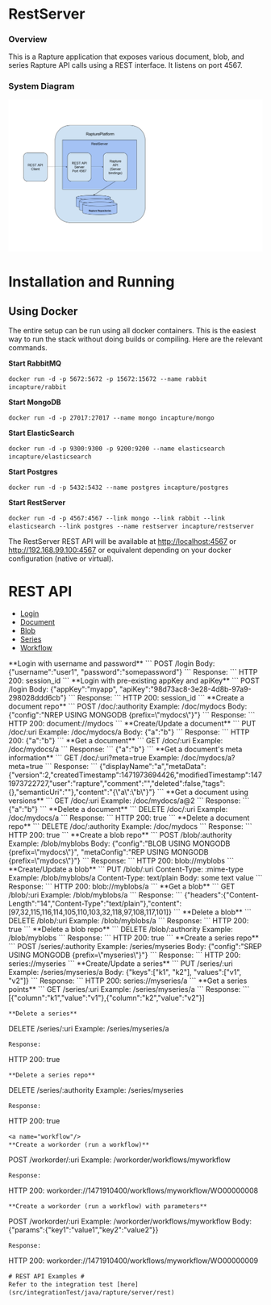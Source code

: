 # RestServer

### Overview ###
This is a Rapture application that exposes various document, blob, and series Rapture API calls using a REST interface.  It listens on port 4567.

### System Diagram ###
![System Diagram](/Apps/RestServer/images/restserver.png)

# Installation and Running #

## Using Docker ##
The entire setup can be run using all docker containers.  This is the easiest way to run the stack without doing builds or compiling.  Here are the relevant commands.

**Start RabbitMQ**
```
docker run -d -p 5672:5672 -p 15672:15672 --name rabbit incapture/rabbit
```
**Start MongoDB**
```
docker run -d -p 27017:27017 --name mongo incapture/mongo
```
**Start ElasticSearch**
```
docker run -d -p 9300:9300 -p 9200:9200 --name elasticsearch incapture/elasticsearch
```
**Start Postgres**
```
docker run -d -p 5432:5432 --name postgres incapture/postgres
```
**Start RestServer**
```
docker run -d -p 4567:4567 --link mongo --link rabbit --link elasticsearch --link postgres --name restserver incapture/restserver
```
The RestServer REST API will be available at [http://localhost:4567](http://localhost:4567) or http://192.168.99.100:4567 or equivalent depending on your docker configuration (native or virtual).

# REST API #
* [Login](#login) 
* [Document](#document)
* [Blob](#blob) 
* [Series](#series)
* [Workflow](#workflow)

<a name="login"/>
**Login with username and password**
```
POST /login
Body: {"username":"user1", "password":"somepassword"}
```
Response:
```
HTTP 200: session_id
```
**Login with pre-existing appKey and apiKey**
```
POST /login
Body: {"appKey":"myapp", "apiKey":"98d73ac8-3e28-4d8b-97a9-298028ddd6cb"}
```
Response:
```
HTTP 200: session_id
```
<a name="document"/>
**Create a document repo**
```
POST /doc/:authority
Example: /doc/mydocs
Body: {"config":"NREP USING MONGODB {prefix=\"mydocs\"}"}
```
Response:
```
HTTP 200: document://mydocs
```
**Create/Update a document**
```
PUT /doc/:uri
Example: /doc/mydocs/a
Body: {"a":"b"}
```
Response:
```
HTTP 200: {"a":"b"}
```
**Get a document**
```
GET /doc/:uri
Example: /doc/mydocs/a
```
Response:
```
{"a":"b"}
```
**Get a document's meta information**
```
GET /doc/:uri?meta=true
Example: /doc/mydocs/a?meta=true
```
Response:
```
{"displayName":"a","metaData":{"version":2,"createdTimestamp":1471973694426,"modifiedTimestamp":1471973722727,"user":"rapture","comment":"","deleted":false,"tags":{},"semanticUri":""},"content":"{\"a\":\"b\"}"}
```
**Get a document using versions**
```
GET /doc/:uri
Example: /doc/mydocs/a@2
```
Response:
```
{"a":"b"}
```
**Delete a document**
```
DELETE /doc/:uri
Example: /doc/mydocs/a
```
Response:
```
HTTP 200: true
```
**Delete a document repo**
```
DELETE /doc/:authority
Example: /doc/mydocs
```
Response:
```
HTTP 200: true
```
<a name="blob"/>
**Create a blob repo**
```
POST /blob/:authority
Example: /blob/myblobs
Body: {"config":"BLOB USING MONGODB {prefix=\"mydocs\"}", "metaConfig":"REP USING MONGODB {prefix=\"mydocs\"}"}
```
Response:
```
HTTP 200: blob://myblobs
```
**Create/Update a blob**
```
PUT /blob/:uri
Content-Type: :mime-type
Example: /blob/myblobs/a
Content-Type: text/plain
Body: some text value
```
Response:
```
HTTP 200: blob://myblobs/a
```
**Get a blob**
```
GET /blob/:uri
Example: /blob/myblobs/a
```
Response:
```
{"headers":{"Content-Length":"14","Content-Type":"text/plain"},"content":[97,32,115,116,114,105,110,103,32,118,97,108,117,101]}
```
**Delete a blob**
```
DELETE /blob/:uri
Example: /blob/myblobs/a
```
Response:
```
HTTP 200: true
```
**Delete a blob repo**
```
DELETE /blob/:authority
Example: /blob/myblobs
```
Response:
```
HTTP 200: true
```
<a name="series"/>
**Create a series repo**
```
POST /series/:authority
Example: /series/myseries
Body: {"config":"SREP USING MONGODB {prefix=\"myseries\"}"}
```
Response:
```
HTTP 200: series://myseries
```
**Create/Update a series**
```
PUT /series/:uri
Example: /series/myseries/a
Body: {"keys":["k1", "k2"], "values":["v1", "v2"]}
```
Response:
```
HTTP 200: series://myseries/a
```
**Get a series points**
```
GET /series/:uri
Example: /series/myseries/a
```
Response:
```
[{"column":"k1","value":"v1"},{"column":"k2","value":"v2"}]

```
**Delete a series**
```
DELETE /series/:uri
Example: /series/myseries/a
```
Response:
```
HTTP 200: true
```
**Delete a series repo**
```
DELETE /series/:authority
Example: /series/myseries
```
Response:
```
HTTP 200: true
```
<a name="workflow"/>
**Create a workorder (run a workflow)**
```
POST /workorder/:uri
Example: /workorder/workflows/myworkflow
```
Response:
```
HTTP 200: workorder://1471910400/workflows/myworkflow/WO00000008
```
**Create a workorder (run a workflow) with parameters**
```
POST /workorder/:uri
Example: /workorder/workflows/myworkflow
Body: {"params":{"key1":"value1","key2":"value2"}}
```
Response:
```
HTTP 200: workorder://1471910400/workflows/myworkflow/WO00000009
```
# REST API Examples #
Refer to the integration test [here](src/integrationTest/java/rapture/server/rest)
